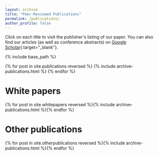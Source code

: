 ```yaml
---
layout: archive
title: "Peer-Reviewed Publications"
permalink: /publications/
author_profile: false
---
```


Click on each title to visit the publisher's listing of our paper.
You can also find our articles (as well as conference abstracts) on [Google Scholar](https://scholar.google.co.uk/citations?user=orC_dKIAAAAJ&hl=fr&oi=ao){:target="_blank"}.

{% include base_path %}

{% for post in site.publications reversed %} 
  {% include archive-publications.html %} 
{% endfor %}

# White papers

{% for post in site.whitepapers reversed %}{% include archive-publications.html %}{% endfor %}

# Other publications

{% for post in site.otherpublications reversed %}{% include archive-publications.html %}{% endfor %}


